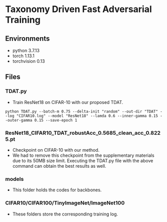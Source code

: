 # Taxonomy Driven Fast Adversarial Training

## Environments

- python 3.7.13
- torch 1.13.1
- torchvision 0.13

## Files

### TDAT.py

- Train ResNet18 on CIFAR-10 with our proposed TDAT.

`python TDAT.py --batch-m 0.75 --delta-init "random" --out-dir "TDAT" --log "CIFAR10.log" --model "ResNet18" --lamda 0.6 --inner-gamma 0.15 --outer-gamma 0.15 --save-epoch 1`

### ResNet18_CIFAR10_TDAT_robustAcc_0.5685_clean_acc_0.8225.pt

- Checkpoint on CIFAR-10 with our method.
- We had to remove this checkpoint from the supplementary materials due to its 50MB size limit. Executing the TDAT.py file with the above command can obtain the best results as well.

### models

- This folder holds the codes for backbones.

### CIFAR10/CIFAR100/TinyImageNet/ImageNet100

- These folders store the corresponding training log.